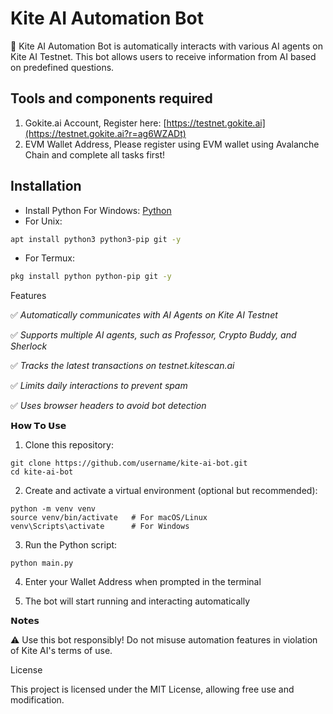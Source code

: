 # Kite AI Automation Bot
🚀 Kite AI Automation Bot is  automatically interacts with various AI agents on Kite AI Testnet. This bot allows users to receive information from AI based on predefined questions.


## Tools and components required
1. Gokite.ai Account, Register here: [https://testnet.gokite.ai](https://testnet.gokite.ai?r=ag6WZADt)
2. EVM Wallet Address, Please register using EVM wallet using Avalanche Chain and complete all tasks first!

## Installation
- Install Python For Windows: [Python](https://www.python.org/ftp/python/3.13.0/python-3.13.0-amd64.exe)
- For Unix:
```bash
apt install python3 python3-pip git -y
```
- For Termux:
```bash
pkg install python python-pip git -y
```

Features

✅ _Automatically communicates with AI Agents on Kite AI Testnet_

✅ _Supports multiple AI agents, such as Professor, Crypto Buddy, and Sherlock_

✅ _Tracks the latest transactions on testnet.kitescan.ai_

✅ _Limits daily interactions to prevent spam_

✅ _Uses browser headers to avoid bot detection_


**𝗛𝗼𝘄 𝗧𝗼 𝗨𝘀𝗲**

1. Clone this repository:
```
git clone https://github.com/username/kite-ai-bot.git
cd kite-ai-bot
```

2. Create and activate a virtual environment (optional but recommended):
```
python -m venv venv
source venv/bin/activate   # For macOS/Linux
venv\Scripts\activate      # For Windows
```

3. Run the Python script:
```
python main.py
```

4. Enter your Wallet Address when prompted in the terminal


5. The bot will start running and interacting automatically


**𝗡𝗼𝘁𝗲𝘀**

⚠️ Use this bot responsibly! Do not misuse automation features in violation of Kite AI's terms of use.

License

This project is licensed under the MIT License, allowing free use and modification.
